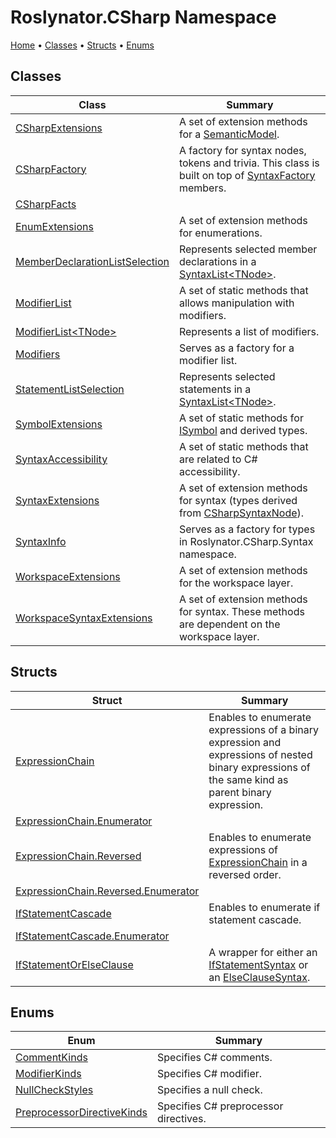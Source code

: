 <a name="_top"></a>

# Roslynator\.CSharp Namespace

[Home](../../README.md#_top) &#x2022; [Classes](#classes) &#x2022; [Structs](#structs) &#x2022; [Enums](#enums)

## Classes

| Class | Summary |
| ----- | ------- |
| [CSharpExtensions](CSharpExtensions/README.md#_top) | A set of extension methods for a [SemanticModel](https://docs.microsoft.com/en-us/dotnet/api/microsoft.codeanalysis.semanticmodel)\. |
| [CSharpFactory](CSharpFactory/README.md#_top) | A factory for syntax nodes, tokens and trivia\. This class is built on top of [SyntaxFactory](https://docs.microsoft.com/en-us/dotnet/api/microsoft.codeanalysis.csharp.syntaxfactory) members\. |
| [CSharpFacts](CSharpFacts/README.md#_top) | |
| [EnumExtensions](EnumExtensions/README.md#_top) | A set of extension methods for enumerations\. |
| [MemberDeclarationListSelection](MemberDeclarationListSelection/README.md#_top) | Represents selected member declarations in a [SyntaxList\<TNode>](https://docs.microsoft.com/en-us/dotnet/api/microsoft.codeanalysis.syntaxlist-1)\. |
| [ModifierList](ModifierList/README.md#_top) | A set of static methods that allows manipulation with modifiers\. |
| [ModifierList\<TNode>](ModifierList-1/README.md#_top) | Represents a list of modifiers\. |
| [Modifiers](Modifiers/README.md#_top) | Serves as a factory for a modifier list\. |
| [StatementListSelection](StatementListSelection/README.md#_top) | Represents selected statements in a [SyntaxList\<TNode>](https://docs.microsoft.com/en-us/dotnet/api/microsoft.codeanalysis.syntaxlist-1)\. |
| [SymbolExtensions](SymbolExtensions/README.md#_top) | A set of static methods for [ISymbol](https://docs.microsoft.com/en-us/dotnet/api/microsoft.codeanalysis.isymbol) and derived types\. |
| [SyntaxAccessibility](SyntaxAccessibility/README.md#_top) | A set of static methods that are related to C\# accessibility\. |
| [SyntaxExtensions](SyntaxExtensions/README.md#_top) | A set of extension methods for syntax \(types derived from [CSharpSyntaxNode](https://docs.microsoft.com/en-us/dotnet/api/microsoft.codeanalysis.csharp.csharpsyntaxnode)\)\. |
| [SyntaxInfo](SyntaxInfo/README.md#_top) | Serves as a factory for types in Roslynator\.CSharp\.Syntax namespace\. |
| [WorkspaceExtensions](WorkspaceExtensions/README.md#_top) | A set of extension methods for the workspace layer\. |
| [WorkspaceSyntaxExtensions](WorkspaceSyntaxExtensions/README.md#_top) | A set of extension methods for syntax\. These methods are dependent on the workspace layer\. |

## Structs

| Struct | Summary |
| ------ | ------- |
| [ExpressionChain](ExpressionChain/README.md#_top) | Enables to enumerate expressions of a binary expression and expressions of nested binary expressions of the same kind as parent binary expression\. |
| [ExpressionChain.Enumerator](ExpressionChain/Enumerator/README.md#_top) | |
| [ExpressionChain.Reversed](ExpressionChain/Reversed/README.md#_top) | Enables to enumerate expressions of [ExpressionChain](ExpressionChain/README.md#_top) in a reversed order\. |
| [ExpressionChain.Reversed.Enumerator](ExpressionChain/Reversed/Enumerator/README.md#_top) | |
| [IfStatementCascade](IfStatementCascade/README.md#_top) | Enables to enumerate if statement cascade\. |
| [IfStatementCascade.Enumerator](IfStatementCascade/Enumerator/README.md#_top) | |
| [IfStatementOrElseClause](IfStatementOrElseClause/README.md#_top) | A wrapper for either an [IfStatementSyntax](https://docs.microsoft.com/en-us/dotnet/api/microsoft.codeanalysis.csharp.syntax.ifstatementsyntax) or an [ElseClauseSyntax](https://docs.microsoft.com/en-us/dotnet/api/microsoft.codeanalysis.csharp.syntax.elseclausesyntax)\. |

## Enums

| Enum | Summary |
| ---- | ------- |
| [CommentKinds](CommentKinds/README.md#_top) | Specifies C\# comments\. |
| [ModifierKinds](ModifierKinds/README.md#_top) | Specifies C\# modifier\. |
| [NullCheckStyles](NullCheckStyles/README.md#_top) | Specifies a null check\. |
| [PreprocessorDirectiveKinds](PreprocessorDirectiveKinds/README.md#_top) | Specifies C\# preprocessor directives\. |

